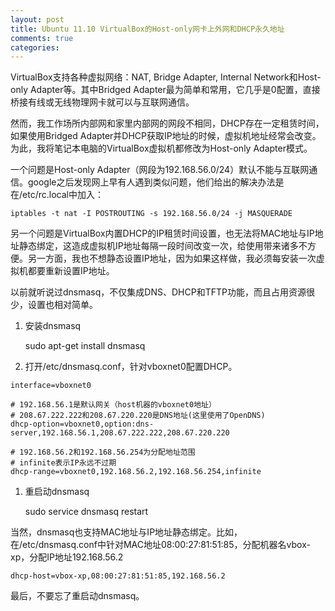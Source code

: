 ```yaml
---
layout: post
title: Ubuntu 11.10 VirtualBox的Host-only网卡上外网和DHCP永久地址
comments: true
categories:
---
```


VirtualBox支持各种虚拟网络：NAT, Bridge Adapter, Internal Network和Host-only Adapter等。其中Bridged Adapter最为简单和常用，它几乎是0配置，直接桥接有线或无线物理网卡就可以与互联网通信。

然而，我工作场所内部网和家里内部网的网段不相同，DHCP存在一定租赁时间，如果使用Bridged Adapter并DHCP获取IP地址的时候，虚拟机地址经常会改变。为此，我将笔记本电脑的VirtualBox虚拟机都修改为Host-only Adapter模式。


一个问题是Host-only Adapter（网段为192.168.56.0/24）默认不能与互联网通信。google之后发现网上早有人遇到类似问题，他们给出的解决办法是在/etc/rc.local中加入：

	iptables -t nat -I POSTROUTING -s 192.168.56.0/24 -j MASQUERADE

另一个问题是VirtualBox内置DHCP的IP租赁时间设置，也无法将MAC地址与IP地址静态绑定，这造成虚拟机IP地址每隔一段时间改变一次，给使用带来诸多不方便。另一方面，我也不想静态设置IP地址，因为如果这样做，我必须每安装一次虚拟机都要重新设置IP地址。

以前就听说过dnsmasq，不仅集成DNS、DHCP和TFTP功能，而且占用资源很少，设置也相对简单。

1. 安装dnsmasq

	sudo apt-get install dnsmasq


1. 打开/etc/dnsmasq.conf，针对vboxnet0配置DHCP。

```
interface=vboxnet0

# 192.168.56.1是默认网关（host机器的vboxnet0地址）
# 208.67.222.222和208.67.220.220是DNS地址(这里使用了OpenDNS)
dhcp-option=vboxnet0,option:dns-server,192.168.56.1,208.67.222.222,208.67.220.220

# 192.168.56.2和192.168.56.254为分配地址范围
# infinite表示IP永远不过期
dhcp-range=vboxnet0,192.168.56.2,192.168.56.254,infinite
```

1. 重启动dnsmasq

	sudo service dnsmasq restart

当然，dnsmasq也支持MAC地址与IP地址静态绑定。比如，在/etc/dnsmasq.conf中针对MAC地址08:00:27:81:51:85，分配机器名vbox-xp，分配IP地址192.168.56.2

```
dhcp-host=vbox-xp,08:00:27:81:51:85,192.168.56.2
```

最后，不要忘了重启动dnsmasq。
